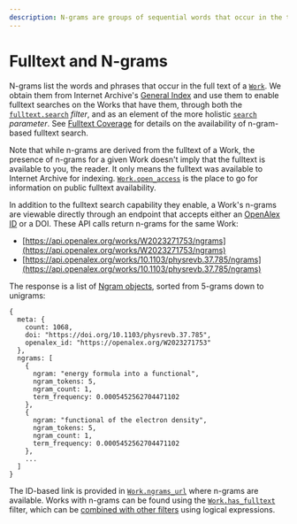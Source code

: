```yaml
---
description: N-grams are groups of sequential words that occur in the text of a Work.
---
```


# Fulltext and N-grams

N-grams list the words and phrases that occur in the full text of a [`Work`](../about-the-data/work.md#the-work-object). We obtain them from Internet Archive's [General Index](https://archive.org/details/GeneralIndex) and use them to enable fulltext searches on the Works that have them, through both the [`fulltext.search`](get-lists-of-entities/filter-entity-lists.md#fulltext.search) _filter_, and as an element of the more holistic [`search`](get-lists-of-entities/search-entity-lists.md#the-search-parameter) _parameter_. See [Fulltext Coverage](get-lists-of-entities/search-entity-lists.md#fulltext-coverage) for details on the availability of n-gram-based fulltext search.

Note that while n-grams are derived from the fulltext of a Work, the presence of n-grams for a given Work doesn't imply that the fulltext is available to you, the reader. It only means the fulltext was available to Internet Archive for indexing. [`Work.open_access`](../about-the-data/work.md#open\_access) is the place to go for information on public fulltext availability.

In addition to the fulltext search capability they enable, a Work's n-grams are viewable directly through an endpoint that accepts either an [OpenAlex ID](../about-the-data/#the-openalex-id) or a DOI. These API calls return n-grams for the same Work:

* [https://api.openalex.org/works/W2023271753/ngrams](https://api.openalex.org/works/W2023271753/ngrams)
* [https://api.openalex.org/works/10.1103/physrevb.37.785/ngrams](https://api.openalex.org/works/10.1103/physrevb.37.785/ngrams)

The response is a list of [Ngram objects](fulltext-and-n-grams.md#the-ngram-object), sorted from 5-grams down to unigrams:

```
{
  meta: {
    count: 1068,
    doi: "https://doi.org/10.1103/physrevb.37.785",
    openalex_id: "https://openalex.org/W2023271753"
  },
  ngrams: [
    {
      ngram: "energy formula into a functional",
      ngram_tokens: 5,
      ngram_count: 1,
      term_frequency: 0.0005452562704471102
    },
    {
      ngram: "functional of the electron density",
      ngram_tokens: 5,
      ngram_count: 1,
      term_frequency: 0.0005452562704471102
    },
    ...
  ]
}
```

The ID-based link is provided in [`Work.ngrams_url`](../about-the-data/work.md#ngrams\_url) where n-grams are available. Works with n-grams can be found using the [`Work.has_fulltext`](get-lists-of-entities/filter-entity-lists.md#has\_fulltext) filter, which can be [combined with other filters](get-lists-of-entities/filter-entity-lists.md#logical-expressions) using logical expressions.

